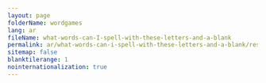 ```yaml
---
layout: page
folderName: wordgames
lang: ar
fileName: what-words-can-I-spell-with-these-letters-and-a-blank
permalink: ar/what-words-can-i-spell-with-these-letters-and-a-blank/result
sitemap: false
blanktilerange: 1
nointernationalization: true
---
```

